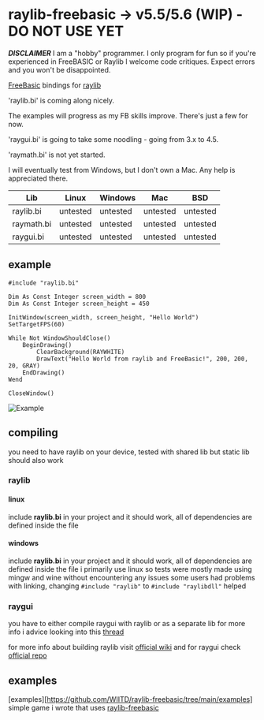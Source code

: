 # raylib-freebasic -> v5.5/5.6 (WIP) - DO NOT USE YET

***DISCLAIMER***
I am a "hobby" programmer. 
I only program for fun so if you're experienced in FreeBASIC or Raylib I welcome code critiques.
Expect errors and you won't be disappointed.

[FreeBasic](https://freebasic.net/) bindings for [raylib](https://github.com/raysan5/raylib)  

'raylib.bi' is coming along nicely.

The examples will progress as my FB skills improve.  There's just a few for now.

'raygui.bi' is going to take some noodling - going from 3.x to 4.5.

'raymath.bi' is not yet started.

I will eventually test from Windows, but I don't own a Mac.  Any help is appreciated there.

Lib | Linux | Windows | Mac | BSD |
--- | ----- | ------- | --- | --- |
raylib.bi | untested | untested |  untested |  untested
raymath.bi | untested | untested |  untested |  untested
raygui.bi | untested | untested | untested | untested

## example
```basic
#include "raylib.bi"

Dim As Const Integer screen_width = 800
Dim As Const Integer screen_height = 450

InitWindow(screen_width, screen_height, "Hello World")
SetTargetFPS(60)

While Not WindowShouldClose()
	BeginDrawing()
		ClearBackground(RAYWHITE)
		DrawText("Hello World from raylib and FreeBasic!", 200, 200, 20, GRAY)
	EndDrawing()
Wend

CloseWindow()
```

![Example](example.png)  
  
    

## compiling
you need to have raylib on your device, tested with shared lib but static lib should also work

### raylib

#### linux
include **raylib.bi** in your project and it should work, all of dependencies are defined inside the file

#### windows
include **raylib.bi** in your project and it should work, all of dependencies are defined inside the file
i primarily use linux so tests were mostly made using mingw and wine without encountering any issues
some users had problems with linking, changing ``` #include "raylib" ``` to ``` #include "raylibdll" ``` helped

### raygui
you have to either compile raygui with raylib or as a separate lib
for more info i advice looking into this [thread](https://github.com/WIITD/raylib-freebasic/issues/7)

for more info about building raylib visit [official wiki](https://github.com/raysan5/raylib/wiki)
and for raygui check [official repo](https://github.com/raysan5/raygui#building)

## examples
[examples][https://github.com/WIITD/raylib-freebasic/tree/main/examples]
simple game i wrote that uses [raylib-freebasic](https://github.com/WIITD/asteroid_field/tree/raylib-freebasic)
